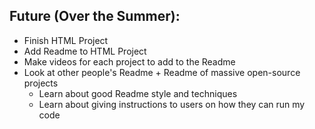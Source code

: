 ## Future (Over the Summer):
* Finish HTML Project
* Add Readme to HTML Project
* Make videos for each project to add to the Readme
* Look at other people's Readme + Readme of massive open-source projects
    * Learn about good Readme style and techniques
    * Learn about giving instructions to users on how they can run my code
